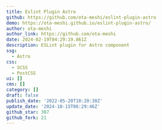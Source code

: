 ```yaml
---
title: Eslint Plugin Astro
github: https://github.com/ota-meshi/eslint-plugin-astro
demo: https://ota-meshi.github.io/eslint-plugin-astro/
author: ota-meshi
author_link: https://github.com/ota-meshi
date: 2024-02-19T04:29:19.861Z
description: ESLint plugin for Astro component
ssg:
  - Astro
css:
  - SCSS
  - PostCSS
ui: []
cms: []
category: []
draft: false
publish_date: '2022-05-20T10:20:30Z'
update_date: '2024-10-15T06:29:46Z'
github_star: 307
github_fork: 21
---
```

